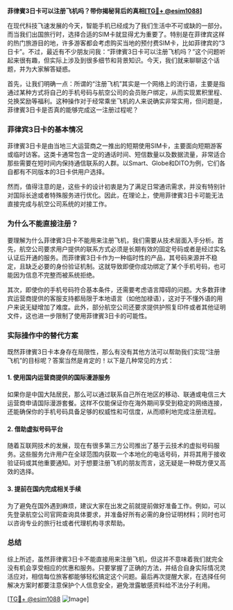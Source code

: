 **菲律賓3日卡可以注册飞机吗？带你揭秘背后的真相[[TG💪+ @esim1088](https://t.me/s/esim1088)]**

在现代科技飞速发展的今天，智能手机已经成为了我们生活中不可或缺的一部分。而当我们出国旅行时，选择合适的SIM卡就显得尤为重要了。特别是在菲律宾这样的热门旅游目的地，许多游客都会考虑购买当地的预付费SIM卡，比如菲律宾的“3日卡”。不过，最近有不少朋友问我：“菲律賓3日卡可以注册飞机吗？”这个问题听起来很有趣，但实际上涉及到很多细节和背景知识。今天，我们就来聊聊这个话题，并为大家解答疑惑。

首先，让我们明确一点：所谓的“注册飞机”其实是一个网络上的流行语，主要是指通过某种方式将自己的手机号码与航空公司的会员账户绑定，从而实现累积里程、兑换奖励等福利。这种操作对于经常乘坐飞机的人来说确实非常实用，但问题是，菲律賓3日卡是否真的能够完成这一注册过程呢？

### 菲律宾3日卡的基本情况

菲律賓3日卡是由当地三大运营商之一推出的短期使用SIM卡，主要面向短期游客或临时访客。这类卡通常包含一定的通话时间、短信数量以及数据流量，非常适合那些需要在短时间内保持通信联系的人群。以Smart、Globe和DITO为例，它们各自都有不同版本的3日卡供用户选择。

然而，值得注意的是，这些卡的设计初衷是为了满足日常通讯需求，并没有特别针对国际长途或者特殊服务进行优化。因此，在理论上，使用菲律賓3日卡可能无法直接完成与航空公司系统的对接工作。

### 为什么不能直接注册？

要理解为什么菲律賓3日卡不能用来注册飞机，我们需要从技术层面入手分析。首先，航空公司要求用户提供的联系方式必须是长期有效的固定号码或者是经过实名认证后开通的服务。而菲律賓3日卡作为一种临时性的产品，其号码来源并不稳定，且缺乏必要的身份验证机制。这就导致即便你成功绑定了某个手机号码，也可能因为信息不完整而被系统拒绝。

其次，即使你的手机号码符合基本条件，还需要考虑语言障碍的问题。大多数菲律宾运营商提供的客服支持都局限于本地语言（如他加禄语），这对于不懂外语的用户来说无疑增加了难度。此外，部分航空公司还要求提供护照复印件或者其他证明文件，这也进一步限制了使用菲律賓3日卡的可能性。

### 实际操作中的替代方案

既然菲律賓3日卡本身存在局限性，那么有没有其他方法可以帮助我们实现“注册飞机”的目标呢？答案当然是肯定的！以下是几种常见的方式：

#### 1. 使用国内运营商提供的国际漫游服务
如果你是中国大陆居民，那么可以通过联系自己所在地区的移动、联通或电信三大运营商申请国际漫游套餐。这样不仅能保证你在海外期间享受到稳定的网络连接，还能确保你的手机号码具备足够的权威性和可信度，从而顺利地完成注册流程。

#### 2. 借助虚拟号码平台
随着互联网技术的发展，现在有很多第三方公司推出了基于云技术的虚拟号码服务。这些服务允许用户在全球范围内获取一个本地化的电话号码，并将其用于接收验证码或其他重要通知。对于想要注册飞机的朋友而言，这无疑是一种既方便又高效的选择。

#### 3. 提前在国内完成相关手续
为了避免在国外遇到麻烦，建议大家在出发之前就提前做好准备工作。例如，可以先登录航空公司官网查询具体要求，并准备好所有必需的身份证明材料；同时也可以咨询专业的旅行社或者代理机构寻求帮助。

### 总结

综上所述，虽然菲律賓3日卡不能直接用来注册飞机，但这并不意味着我们就完全没有机会享受相应的优惠和服务。只要掌握了正确的方法，并结合自身实际情况灵活应对，相信每位旅客都能够轻松搞定这个问题。最后再次提醒大家，在选择任何解决方案时都要注意保护个人信息安全，避免泄露敏感资料给不法分子利用。

[[TG💪+ @esim1088](https://t.me/s/esim1088) ![Image](https://i.postimg.cc/4NQfJmqS/Snipaste-2025-05-13-00-14-12.png)]